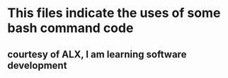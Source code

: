 # This files indicate the uses of some bash command code
## courtesy of ALX, I am learning software development
